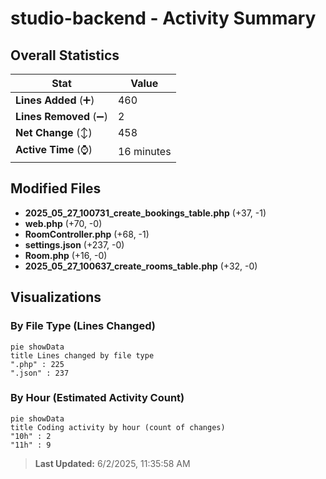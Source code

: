 # studio-backend - Activity Summary 

## Overall Statistics

| Stat                   | Value                                                             |
| ---------------------- | ----------------------------------------------------------------- |
| **Lines Added** (➕)   | 460                                          |
| **Lines Removed** (➖) | 2                                        |
| **Net Change** (↕)    | 458                |
| **Active Time** (⌚)   | 16 minutes |


## Modified Files
- **2025_05_27_100731_create_bookings_table.php** (+37, -1)
- **web.php** (+70, -0)
- **RoomController.php** (+68, -1)
- **settings.json** (+237, -0)
- **Room.php** (+16, -0)
- **2025_05_27_100637_create_rooms_table.php** (+32, -0)

## Visualizations

### By File Type (Lines Changed)

```mermaid
pie showData
title Lines changed by file type
".php" : 225
".json" : 237
```

### By Hour (Estimated Activity Count)

```mermaid
pie showData
title Coding activity by hour (count of changes)
"10h" : 2
"11h" : 9
```


> **Last Updated:** 6/2/2025, 11:35:58 AM